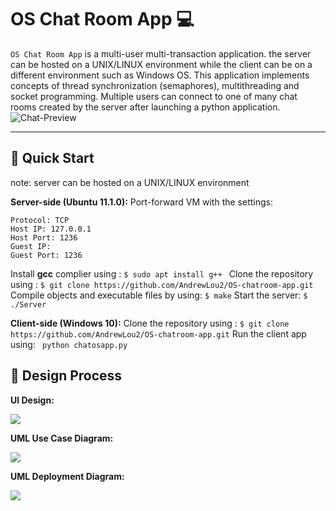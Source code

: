 OS Chat Room App 💻
===
```OS Chat Room App``` is a multi-user multi-transaction application. the server can be hosted on a UNIX/LINUX environment while the client can be on a different environment such as Windows OS. This application implements concepts of thread synchronization (semaphores), multithreading and socket programming. Multiple users can connect to one of many chat rooms created by the server after launching a python application.
![Chat-Preview](https://cdn.discordapp.com/attachments/868924230102818896/916048859174699048/unknown.png)

---
 ## 🌴 Quick Start
 note: server can be hosted on a UNIX/LINUX environment
 
 **Server-side (Ubuntu 11.1.0):**
  Port-forward VM with the settings:
  ```
  Protocol: TCP
  Host IP: 127.0.0.1
  Host Port: 1236
  Guest IP: 
  Guest Port: 1236
  ```
  Install **gcc** complier using :
 ```$ sudo apt install g++ ```
 Clone the repository using :
 ```$ git clone https://github.com/AndrewLou2/OS-chatroom-app.git```
 Compile objects and executable files by using:
 ```$ make```
 Start the server:
 ```$ ./Server```

**Client-side (Windows 10):**
Clone the repository using :
 ```$ git clone https://github.com/AndrewLou2/OS-chatroom-app.git```
 Run the client app  using:
 ``` python chatosapp.py```
 
## 📐 Design Process

 **UI Design:**

 ![](https://cdn.discordapp.com/attachments/868924230102818896/916054324830949376/unknown.png)
 
 **UML Use Case Diagram:**

 ![](https://cdn.discordapp.com/attachments/868924230102818896/916056012291702844/UML-Use-Case.png)

 **UML Deployment Diagram:**

 ![](https://cdn.discordapp.com/attachments/868924230102818896/916056012014899200/UML-Deployment.png)
